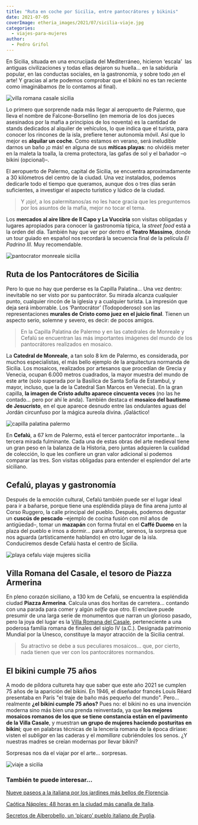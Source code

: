 ```yaml
---
title: "Ruta en coche por Sicilia, entre pantocrátores y bikinis"
date: 2021-07-05
coverImage: etheria_images/2021/07/sicilia-viaje.jpg
categories: 
  - viajes-para-mujeres
author: 
  - Pedro Grifol
---
```


En Sicilia, situada en una encrucijada del Mediterráneo, hicieron ‘escala’  las antiguas civilizaciones y todas ellas dejaron su huella… en la sabiduría popular, en las conductas sociales, en la gastronomía, y sobre todo ¡en el arte! Y gracias al arte podemos comprobar que el bikini no es tan reciente como imaginábamos (te lo contamos al final).

![villa romana casale sicilia](etheria_images/2018/07/Bikinis-en-la-Villa-Romana-del-Casale-viajes-mujeres-sicilia-1024x460.jpg "Mosaicos de Villa Casale (Piazza Armerina, Sicilia). © Pedro Grifol")

Lo primero que sorprende nada más llegar al aeropuerto de Palermo, que lleva el nombre 
de Falcone-Borsellino (en memoria de los dos jueces asesinados por la mafia a principios 
de los noventa) es la cantidad de stands dedicados al alquiler de vehículos, lo que 
indica que el turista, para conocer los rincones de la isla, prefiere tener autonomía 
móvil. Así que lo mejor es **alquilar un coche**. Como estamos en verano, será 
ineludible darnos un baño ¡o más! en alguna de sus **míticas playas**: no olvidéis meter 
en la maleta la toalla, la crema protectora, las gafas de sol y el bañador –o bikini 
(opcional)–. 

El aeropuerto de Palermo, capital de Sicilia, se encuentra aproximadamente a 30 
kilómetros del centro de la ciudad. Una vez instalados, podemos dedicarle todo el tiempo 
que queramos, aunque dos o tres días serán suficientes, a investigar el aspecto 
turístico y lúdico de la ciudad. 

> Y ¡ojo!, a los palermitanos/as no les hace gracia que les preguntemos por los asuntos de 
> la mafia, mejor no tocar el tema. 

Los **mercados al aire libre de Il Capo y La Vucciria** son visitas obligadas y lugares 
apropiados para conocer la gastronomía típica, la _street food_ está a la orden del día. 
También hay que ver por dentro el **Teatro Massimo**, donde un tour guiado en español 
nos recordará la secuencia final de la película _El Padrino III._ Muy recomendable. 

![pantocrator monreale sicilia](etheria_images/2018/07/Monreale-El-pantocrator-de-la-catedral-viajes-mujeres-sicilia-1024x654.jpg "Pantocrátor de la Catedral de Monreale (Sicilia). © Pedro Grifol")

## Ruta de los Pantocrátores de Sicilia

Pero lo que no hay que perderse es la Capilla Palatina… Una vez dentro: inevitable no 
ser visto por su pantocrátor. Su mirada alcanza cualquier punto, cualquier rincón de la 
iglesia y a cualquier turista. La impresión que deja será imborrable. Los ‘Pantocrátor’ 
(Todopoderoso) son las representaciones **murales de Cristo como juez en el juicio 
final**. Tienen un aspecto serio, solemne y severo, es decir: de pocos amigos. 

> En la Capilla Palatina de Palermo y en las catedrales de Monreale y Cefalú se encuentran 
> las más importantes imágenes del mundo de los pantocrátores realizados en mosaico. 

La **Catedral de Monreale**, a tan solo 8 km de Palermo, es considerada, por muchos 
especialistas, el más bello ejemplo de la arquitectura normanda de Sicilia. Los 
mosaicos, realizados por artesanos que procedían de Grecia y Venecia, ocupan 6.000 
metros cuadrados, la mayor muestra del mundo de este arte (solo superada por la Basílica 
de Santa Sofía de Estambul, y mayor, incluso, que la de la Catedral San Marcos en 
Venecia). En la gran capilla, **la imagen de Cristo adulto aparece cincuenta veces** (no 
las he contado… pero por ahí le anda). También destaca el **mosaico del bautismo de 
Jesucristo**, en el que aparece desnudo entre las ondulantes aguas del Jordán circunfuso 
por la mágica aureola divina. ¡Galáctico! 

![capilla palatina palermo](etheria_images/2018/07/Capilla-Palatina-de-Palermo-viajes-mujeres-sicilia-1024x598.jpg "Mosaicos de la Capilla Palatina de Palermo. © Pedro Grifol")

En **Cefalú**, a 67 km de Palermo, está el tercer pantocrátor importante… la tercera 
mirada fulminante. Cada una de estas obras del arte medieval tiene un gran peso en la 
balanza de la Historia, pero juntas adquieren la cualidad de colección, lo que les 
confiere un gran valor adicional si podemos comparar las tres. Son visitas obligadas 
para entender el esplendor del arte siciliano. 

## Cefalú, playas y gastronomía

Después de la emoción cultural, Cefalú también puede ser el lugar ideal para ir a 
bañarse, porque tiene una espléndida playa de fina arena junto al Corso Ruggero, la 
calle principal del pueblo. Después, podemos degustar un **cuscús de pescado** –ejemplo 
de cocina fusión con mil años de antigüedad–, tomar un **mazapán** con forma frutal en 
el **Caffé Duomo** en la plaza del pueblo e irnos a dormir… para afrontar, serenos, la 
sorpresa que nos aguarda (artísticamente hablando) en otro lugar de la isla. 
Conduciremos desde Cefalú hasta el centro de Sicilia. 

![playa cefalu viaje mujeres sicilia](etheria_images/2018/07/Palaya-de-Cefalu-mujeres-viaje-sicilia-1024x571.jpg "Playa de Cefalú (Sicilia). © Pedro Grifol")

## Villa Romana del Casale, el tesoro de Piazza Armerina

En pleno corazón siciliano, a 130 km de Cefalú, se encuentra la espléndida ciudad 
**Piazza Armerina**. Calcula unas dos horitas de carretera… contando con una parada para 
comer y algún _selfie_ que otro. El enclave puede presumir de una larga serie de 
monumentos que narran un glorioso pasado, pero la joya del lugar es la [Villa Romana del 
Casale](http://www.villaromanadelcasale.it), perteneciente a una poderosa familia romana 
de finales del siglo IV (a.C.). Designada patrimonio Mundial por la Unesco, constituye 
la mayor atracción de la Sicilia central. 

> Su atractivo se debe a sus peculiares mosaicos… que, por cierto, nada tienen que ver con 
> los pantocrátores normandos. 

## El bikini cumple 75 años

A modo de píldora cultureta hay que saber que este año 2021 se cumplen 75 años de la 
aparición del bikini. En 1946, el diseñador francés Louis Réard presentaba en París "el 
traje de baño más pequeño del mundo". Pero... realmente **¿el bikini cumple 75 años?** 
Pues no: el bikini no es una invención moderna sino más bien una prenda reinventada, ya 
que **los mejores mosaicos romanos de los que se tiene constancia están en el pavimento 
de la Villa Casale**, y muestran **un grupo de mujeres haciendo posturitas en bikini**; 
que en palabras técnicas de la lencería romana de la época diríase: visten el _subligar_ 
en las caderas y el _mamillare_ cubriéndoles los senos. ¿Y nuestras madres se creían 
modernas por llevar bikini? 

Sorpresas nos da el viajar por el arte… sorpresas. 

![viaje a sicilia](etheria_images/2021/07/sicilia-viaje.jpg "Sicilia.")

### También te puede interesar...

[Nueve paseos a la italiana por los jardines más bellos de 
Florencia](https://etheriamagazine.com/2021/05/21/paseos-por-los-jardines-mas-bellos-de-florencia/). 

[Caótica Nápoles: 48 horas en la ciudad más canalla de 
Italia](https://etheriamagazine.com/2020/09/04/que-ver-en-napoles-en-fin-de-semana/). 

[Secretos de Alberobello, un ‘pícaro’ pueblo italiano de 
Puglia](https://etheriamagazine.com/2019/04/15/que-ver-alberobello-italia-unesco/).
